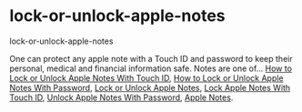 # lock-or-unlock-apple-notes
lock-or-unlock-apple-notes

One can protect any apple note with a Touch ID and password to keep their personal, medical and financial information safe. Notes are one of...
[How to Lock or Unlock Apple Notes With Touch ID](https://geekeasier.com/lock-or-unlock-apple-notes-with-touch-id-and-a-password/5902/),
[How to Lock or Unlock Apple Notes With Password](https://geekeasier.com/lock-or-unlock-apple-notes-with-touch-id-and-a-password/5902/),
[Lock or Unlock Apple Notes](https://geekeasier.com/lock-or-unlock-apple-notes-with-touch-id-and-a-password/5902/),
[Lock Apple Notes With Touch ID](https://geekeasier.com/lock-or-unlock-apple-notes-with-touch-id-and-a-password/5902/),
[Unlock Apple Notes With Password](https://geekeasier.com/lock-or-unlock-apple-notes-with-touch-id-and-a-password/5902/),
[Apple Notes](https://geekeasier.com/lock-or-unlock-apple-notes-with-touch-id-and-a-password/5902/).
